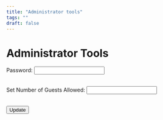 ```yaml
---
title: "Administrator tools"
tags: ""
draft: false
---
```



<h1>Administrator Tools</h1>

<form id="admin-form">
    <label for="password">Password:</label>
    <input type="password" id="password" name="password" required>
    <br><br>
</form>

<label for="guests">Set Number of Guests Allowed:</label>
<input type="number" id="guests" name="guests" required>
<br><br>

<button type="submit">Update</button>
<p id="message"></p>

<script src="admin.js"></script>